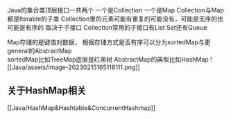 Java的集合类顶层接口一共两个  一个是Collection  一个是Map
Collection与Map都是Iterable的子类
Collection里的元素可能有重复的可能没有，可能是无序的也可能是有序的  取决于子接口
Collection常用的子接口有List Set还有Queue

Map存储的是键值对数据， 根据存储方式是否有序可以分为sortedMap与更general的AbstractMap  
sortedMap比如TreeMap底层是红黑树
AbstractMap的典型比如HashMap
![[Java/assets/image-20230215165118111.png]]

## 关于HashMap相关
[[Java/HashMap&Hashtable&ConcurrentHashmap]]
